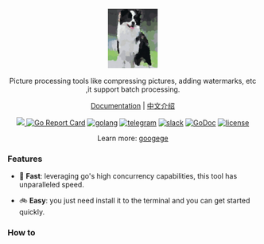 <p align="center">
  <a href="https://github.com/googege/collie">
    <img width="20%" alt="github.com/googege/collie" src="./logo.jpg">
  </a>
</p>

<p align="center">
    Picture processing tools like compressing pictures, adding watermarks, etc ,it support batch processing.
</p>

<p align="center">
    <a href="#">Documentation</a> | 
    <a href="#">中文介绍</a> 
</p>

<p align="center">
    <a href="https://travis-ci.com/googege/collie.svg?branch=master">
    <img src="https://travis-ci.com/googege/collie.svg?branch=master"/>
    </a>
  <a href="https://goreportcard.com/badge/github.com/googege/collie"><img alt="Go Report Card" src="https://goreportcard.com/badge/github.com/googege/colliee"></a>
  <a href="https://golang.org"><img alt="golang" src="https://img.shields.io/badge/awesome-golang-blue.svg"></a>
  <a href="https://t.me/joinchat/NlyH6Bch2QARZkArithKvg" rel="nofollow"><img alt="telegram" src="https://img.shields.io/badge/chat%20on-telegram-blue" style="max-width:100%;"></a>
  <a href="https://goadmin.slack.com"><img alt="slack" src="https://img.shields.io/badge/chat on-Slack-yellow.svg"></a>
  <a href="https://godoc.org/github.com/GoAdminGroup/go-admin" rel="nofollow"><img src="https://camo.githubusercontent.com/a9a286d43bdfff9fb41b88b25b35ea8edd2634fc/68747470733a2f2f676f646f632e6f72672f6769746875622e636f6d2f646572656b7061726b65722f64656c76653f7374617475732e737667" alt="GoDoc" data-canonical-src="https://godoc.org/github.com/derekparker/delve?status.svg" style="max-width:100%;"></a>
  <a href="https://raw.githubusercontent.com/GoAdminGroup/go-admin/master/LICENSE" rel="nofollow"><img src="https://img.shields.io/badge/license-Apache2.0-blue.svg" alt="license" data-canonical-src="https://img.shields.io/badge/license-Apache2.0-blue.svg" style="max-width:100%;"></a>
</p> 

<p align="center">
    Learn more: <a href="https://github.com/googege" target="_blank">googege</a>
</p>

### Features
- 🚄 **Fast**: leveraging go's high concurrency capabilities, this tool has unparalleled speed.

- 🚲 **Easy**: you just need install it to the terminal and you can get started quickly.
### How to
```bash
```


